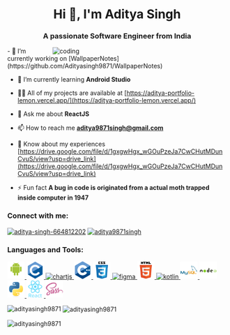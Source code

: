 <h1 align="center">Hi 👋, I'm Aditya Singh</h1>
<h3 align="center">A passionate Software Engineer from India</h3>
<img align="right" alt="coding" width="400" src="https://media.tenor.com/flflC6GFzO8AAAAd/sultan-alrefaei-programmer.gif">
- 🔭 I’m currently working on [WallpaperNotes](https://github.com/Adityasingh9871/WallpaperNotes)

- 🌱 I’m currently learning **Android Studio**

- 👨‍💻 All of my projects are available at [https://aditya-portfolio-lemon.vercel.app/](https://aditya-portfolio-lemon.vercel.app/)

- 💬 Ask me about **ReactJS**

- 📫 How to reach me **aditya9871singh@gmail.com**

- 📄 Know about my experiences [https://drive.google.com/file/d/1gxgwHgx_wGOuPzeJa7CwCHutMDunCvuS/view?usp=drive_link](https://drive.google.com/file/d/1gxgwHgx_wGOuPzeJa7CwCHutMDunCvuS/view?usp=drive_link)

- ⚡ Fun fact **A bug in code is originated from a actual moth trapped inside computer in 1947**

<h3 align="left">Connect with me:</h3>
<p align="left">
<a href="https://linkedin.com/in/aditya-singh-664812202" target="blank"><img align="center" src="https://raw.githubusercontent.com/rahuldkjain/github-profile-readme-generator/master/src/images/icons/Social/linked-in-alt.svg" alt="aditya-singh-664812202" height="30" width="40" /></a>
<a href="https://www.leetcode.com/aditya9871singh" target="blank"><img align="center" src="https://raw.githubusercontent.com/rahuldkjain/github-profile-readme-generator/master/src/images/icons/Social/leet-code.svg" alt="aditya9871singh" height="30" width="40" /></a>
</p>

<h3 align="left">Languages and Tools:</h3>
<p align="left"> <a href="https://developer.android.com" target="_blank" rel="noreferrer"> <img src="https://raw.githubusercontent.com/devicons/devicon/master/icons/android/android-original-wordmark.svg" alt="android" width="40" height="40"/> </a> <a href="https://www.cprogramming.com/" target="_blank" rel="noreferrer"> <img src="https://raw.githubusercontent.com/devicons/devicon/master/icons/c/c-original.svg" alt="c" width="40" height="40"/> </a> <a href="https://www.chartjs.org" target="_blank" rel="noreferrer"> <img src="https://www.chartjs.org/media/logo-title.svg" alt="chartjs" width="40" height="40"/> </a> <a href="https://www.w3schools.com/cpp/" target="_blank" rel="noreferrer"> <img src="https://raw.githubusercontent.com/devicons/devicon/master/icons/cplusplus/cplusplus-original.svg" alt="cplusplus" width="40" height="40"/> </a> <a href="https://www.w3schools.com/css/" target="_blank" rel="noreferrer"> <img src="https://raw.githubusercontent.com/devicons/devicon/master/icons/css3/css3-original-wordmark.svg" alt="css3" width="40" height="40"/> </a> <a href="https://www.figma.com/" target="_blank" rel="noreferrer"> <img src="https://www.vectorlogo.zone/logos/figma/figma-icon.svg" alt="figma" width="40" height="40"/> </a> <a href="https://www.w3.org/html/" target="_blank" rel="noreferrer"> <img src="https://raw.githubusercontent.com/devicons/devicon/master/icons/html5/html5-original-wordmark.svg" alt="html5" width="40" height="40"/> </a> <a href="https://kotlinlang.org" target="_blank" rel="noreferrer"> <img src="https://www.vectorlogo.zone/logos/kotlinlang/kotlinlang-icon.svg" alt="kotlin" width="40" height="40"/> </a> <a href="https://www.mysql.com/" target="_blank" rel="noreferrer"> <img src="https://raw.githubusercontent.com/devicons/devicon/master/icons/mysql/mysql-original-wordmark.svg" alt="mysql" width="40" height="40"/> </a> <a href="https://nodejs.org" target="_blank" rel="noreferrer"> <img src="https://raw.githubusercontent.com/devicons/devicon/master/icons/nodejs/nodejs-original-wordmark.svg" alt="nodejs" width="40" height="40"/> </a> <a href="https://www.python.org" target="_blank" rel="noreferrer"> <img src="https://raw.githubusercontent.com/devicons/devicon/master/icons/python/python-original.svg" alt="python" width="40" height="40"/> </a> <a href="https://reactjs.org/" target="_blank" rel="noreferrer"> <img src="https://raw.githubusercontent.com/devicons/devicon/master/icons/react/react-original-wordmark.svg" alt="react" width="40" height="40"/> </a> <a href="https://sass-lang.com" target="_blank" rel="noreferrer"> <img src="https://raw.githubusercontent.com/devicons/devicon/master/icons/sass/sass-original.svg" alt="sass" width="40" height="40"/> </a> </p>

<p><img align="left" src="https://github-readme-stats.vercel.app/api/top-langs?username=adityasingh9871&show_icons=true&locale=en&layout=compact" alt="adityasingh9871" /></p>

<p>&nbsp;<img align="center" src="https://github-readme-stats.vercel.app/api?username=adityasingh9871&show_icons=true&locale=en" alt="adityasingh9871" /></p>

<p><img align="center" src="https://github-readme-streak-stats.herokuapp.com/?user=adityasingh9871&" alt="adityasingh9871" /></p>
